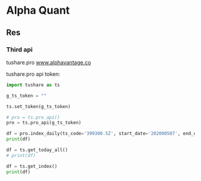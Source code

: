# Alpha Quant

## Res

### Third api

tushare.pro
www.alphavantage.co

tushare.pro api token: 

```python
import tushare as ts

g_ts_token = ""

ts.set_token(g_ts_token)

# pro = ts.pro_api()
pro = ts.pro_api(g_ts_token)

df = pro.index_daily(ts_code='399300.SZ', start_date='202000507', end_date='20200608')
print(df)

df = ts.get_today_all()
# print(df)

df = ts.get_index()
print(df)
```
  